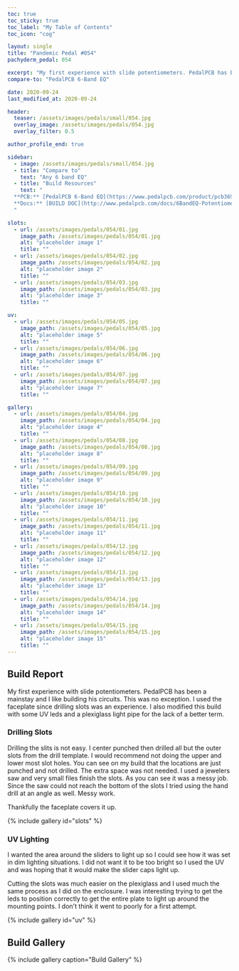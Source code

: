 ```yaml
---
toc: true
toc_sticky: true
toc_label: "My Table of Contents"
toc_icon: "cog"

layout: single
title: "Pandemic Pedal #054"
pachyderm_pedal: 054

excerpt: "My first experience with slide potentiometers. PedalPCB has been a mainstay and I like building his circuits. This was no exception. I used the faceplate since drilling slots was an experience. I also modified this build with some UV leds and a plexiglass light pipe for the lack of a better term."
compare-to: "PedalPCB 6-Band EQ"

date: 2020-09-24
last_modified_at: 2020-09-24

header:
  teaser: /assets/images/pedals/small/054.jpg
  overlay_image: /assets/images/pedals/054.jpg
  overlay_filter: 0.5

author_profile_end: true

sidebar:
  - image: /assets/images/pedals/small/054.jpg
  - title: "Compare to"
    text: "Any 6 band EQ"
  - title: "Build Resources"
    text: "
  **PCB:** [PedalPCB 6-Band EQ](https://www.pedalpcb.com/product/pcb369/)<br>
  **Docs:** [BUILD DOC](http://www.pedalpcb.com/docs/6BandEQ-Potentiometer.pdf)
  "

slots:
  - url: /assets/images/pedals/054/01.jpg
    image_path: /assets/images/pedals/054/01.jpg
    alt: "placeholder image 1"
    title: ""
  - url: /assets/images/pedals/054/02.jpg
    image_path: /assets/images/pedals/054/02.jpg
    alt: "placeholder image 2"
    title: ""
  - url: /assets/images/pedals/054/03.jpg
    image_path: /assets/images/pedals/054/03.jpg
    alt: "placeholder image 3"
    title: ""

uv:
  - url: /assets/images/pedals/054/05.jpg
    image_path: /assets/images/pedals/054/05.jpg
    alt: "placeholder image 5"
    title: ""
  - url: /assets/images/pedals/054/06.jpg
    image_path: /assets/images/pedals/054/06.jpg
    alt: "placeholder image 6"
    title: ""
  - url: /assets/images/pedals/054/07.jpg
    image_path: /assets/images/pedals/054/07.jpg
    alt: "placeholder image 7"
    title: ""

gallery:
  - url: /assets/images/pedals/054/04.jpg
    image_path: /assets/images/pedals/054/04.jpg
    alt: "placeholder image 4"
    title: ""
  - url: /assets/images/pedals/054/08.jpg
    image_path: /assets/images/pedals/054/08.jpg
    alt: "placeholder image 8"
    title: ""
  - url: /assets/images/pedals/054/09.jpg
    image_path: /assets/images/pedals/054/09.jpg
    alt: "placeholder image 9"
    title: ""
  - url: /assets/images/pedals/054/10.jpg
    image_path: /assets/images/pedals/054/10.jpg
    alt: "placeholder image 10"
    title: ""
  - url: /assets/images/pedals/054/11.jpg
    image_path: /assets/images/pedals/054/11.jpg
    alt: "placeholder image 11"
    title: ""
  - url: /assets/images/pedals/054/12.jpg
    image_path: /assets/images/pedals/054/12.jpg
    alt: "placeholder image 12"
    title: ""
  - url: /assets/images/pedals/054/13.jpg
    image_path: /assets/images/pedals/054/13.jpg
    alt: "placeholder image 13"
    title: ""
  - url: /assets/images/pedals/054/14.jpg
    image_path: /assets/images/pedals/054/14.jpg
    alt: "placeholder image 14"
    title: ""
  - url: /assets/images/pedals/054/15.jpg
    image_path: /assets/images/pedals/054/15.jpg
    alt: "placeholder image 15"
    title: ""
---
```


## Build Report

My first experience with slide potentiometers. PedalPCB has been a mainstay and I like building his circuits. This was no exception. I used the faceplate since drilling slots was an experience. I also modified this build with some UV leds and a plexiglass light pipe for the lack of a better term.

### Drilling Slots

Drilling the slits is not easy. I center punched then drilled all but the outer slots from the drill template. I would recommend not doing the upper and lower most slot holes. You can see on my build that the locations are just punched and not drilled. The extra space was not needed. I used a jewelers saw and very small files finish the slots. As you can see it was a messy job. Since the saw could not reach the bottom of the slots I tried using the hand drill at an angle as well. Messy work.

Thankfully the faceplate covers it up.

{% include gallery id="slots" %}

### UV Lighting

I wanted the area around the sliders to light up so I could see how it was set in dim lighting situations. I did not want it to be too bright so I used the UV and was hoping that it would make the slider caps light up.

Cutting the slots was much easier on the plexiglass and I used much the same process as I did on the enclosure. I was interesting trying to get the leds to position correctly to get the entire plate to light up around the mounting points. I don't think it went to poorly for a first attempt.

{% include gallery id="uv" %}

## Build Gallery

{% include gallery caption="Build Gallery" %}